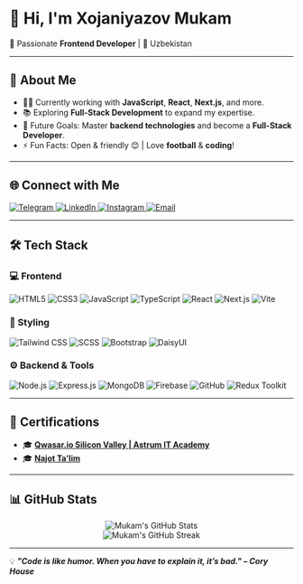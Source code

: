 # 👋 Hi, I'm Xojaniyazov Mukam 

🚀 Passionate **Frontend Developer** | 📍 Uzbekistan  

---

## 🚀 About Me  

- 👨‍💻 Currently working with **JavaScript**, **React**, **Next.js**, and more.  
- 📚 Exploring **Full-Stack Development** to expand my expertise.  
- 🎯 Future Goals: Master **backend technologies** and become a **Full-Stack Developer**.  
- ⚡ Fun Facts: Open & friendly 😊 | Love **football** & **coding**!  

---

## 🌐 Connect with Me  

<p align="left">
  <a href="https://t.me/mukam_7" target="_blank">
    <img src="https://img.shields.io/badge/Telegram-2CA5E0?style=for-the-badge&logo=telegram&logoColor=white" alt="Telegram">
  </a>
  <a href="https://www.linkedin.com/in/mukam-xojaniyazov-35a216293" target="_blank">
    <img src="https://img.shields.io/badge/LinkedIn-0077B5?style=for-the-badge&logo=linkedin&logoColor=white" alt="LinkedIn">
  </a>
  <a href="https://www.instagram.com/7mukam/" target="_blank">
    <img src="https://img.shields.io/badge/Instagram-E4405F?style=for-the-badge&logo=instagram&logoColor=white" alt="Instagram">
  </a>
  <a href="mailto:hojaniyazowmukam@gmail.com">
    <img src="https://img.shields.io/badge/Email-D14836?style=for-the-badge&logo=gmail&logoColor=white" alt="Email">
  </a>
</p>

---

## 🛠️ Tech Stack  

### 💻 Frontend  

<p>
  <img src="https://img.shields.io/badge/HTML5-E34F26?style=for-the-badge&logo=html5&logoColor=white" alt="HTML5">
  <img src="https://img.shields.io/badge/CSS3-1572B6?style=for-the-badge&logo=css3&logoColor=white" alt="CSS3">
  <img src="https://img.shields.io/badge/JavaScript-F7DF1E?style=for-the-badge&logo=javascript&logoColor=black" alt="JavaScript">
  <img src="https://img.shields.io/badge/TypeScript-3178C6?style=for-the-badge&logo=typescript&logoColor=white" alt="TypeScript">
  <img src="https://img.shields.io/badge/React-61DAFB?style=for-the-badge&logo=react&logoColor=black" alt="React">
  <img src="https://img.shields.io/badge/Next.js-000000?style=for-the-badge&logo=next.js&logoColor=white" alt="Next.js">
  <img src="https://img.shields.io/badge/Vite-646CFF?style=for-the-badge&logo=vite&logoColor=white" alt="Vite">
</p>

### 🎨 Styling  

<p>
  <img src="https://img.shields.io/badge/Tailwind%20CSS-38B2AC?style=for-the-badge&logo=tailwind-css&logoColor=white" alt="Tailwind CSS">
  <img src="https://img.shields.io/badge/SCSS-CC6699?style=for-the-badge&logo=sass&logoColor=white" alt="SCSS">
  <img src="https://img.shields.io/badge/Bootstrap-563D7C?style=for-the-badge&logo=bootstrap&logoColor=white" alt="Bootstrap">
  <img src="https://img.shields.io/badge/DaisyUI-EC4899?style=for-the-badge&logo=tailwind-css&logoColor=white" alt="DaisyUI">
</p>

### ⚙️ Backend & Tools  

<p>
  <img src="https://img.shields.io/badge/Node.js-339933?style=for-the-badge&logo=node.js&logoColor=white" alt="Node.js">
  <img src="https://img.shields.io/badge/Express.js-000000?style=for-the-badge&logo=express&logoColor=white" alt="Express.js">
  <img src="https://img.shields.io/badge/MongoDB-47A248?style=for-the-badge&logo=mongodb&logoColor=white" alt="MongoDB">
  <img src="https://img.shields.io/badge/Firebase-FFCA28?style=for-the-badge&logo=firebase&logoColor=black" alt="Firebase">
  <img src="https://img.shields.io/badge/GitHub-181717?style=for-the-badge&logo=github&logoColor=white" alt="GitHub">
  <img src="https://img.shields.io/badge/Redux%20Toolkit-764ABC?style=for-the-badge&logo=redux&logoColor=white" alt="Redux Toolkit">
</p>

---

## 📜 Certifications  

- 🎓 **[Qwasar.io Silicon Valley | Astrum IT Academy](https://upskill.us.qwasar.io/certificates/MTI1Mi14b2phbml5b19tLW1heS0yMDIxLTIwLWYwZmE=)**
- 🎓 **[Najot Ta'lim](https://i.ibb.co/xXbJBz7/Xojaniyazov-Mukam.jpg)**  

---

## 📊 GitHub Stats  

<p align="center">
  <img src="https://github-readme-stats.vercel.app/api?username=MukamCoder&show_icons=true&theme=radical" alt="Mukam's GitHub Stats">
  <br>
  <img src="https://github-readme-streak-stats.herokuapp.com/?user=MukamCoder&theme=radical" alt="Mukam's GitHub Streak">
</p>

---

💡 **_"Code is like humor. When you have to explain it, it’s bad." – Cory House_**  

